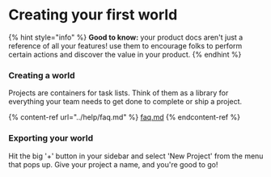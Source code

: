 # Creating your first world

{% hint style="info" %}
**Good to know:** your product docs aren't just a reference of all your features! use them to encourage folks to perform certain actions and discover the value in your product.
{% endhint %}

### Creating a world

Projects are containers for task lists. Think of them as a library for everything your team needs to get done to complete or ship a project.

{% content-ref url="../help/faq.md" %}
[faq.md](../help/faq.md)
{% endcontent-ref %}

### Exporting your world

Hit the big '+' button in your sidebar and select 'New Project' from the menu that pops up. Give your project a name, and you're good to go!
